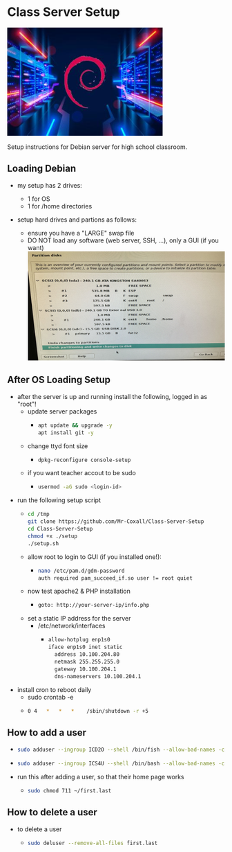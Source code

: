 # Class Server Setup

![Deban Server image](./images/debian%20_server.jpg)

Setup instructions for Debian server for high school classroom.

## Loading Debian

- my setup has 2 drives:
  - 1 for OS
  - 1 for /home directories

- setup hard drives and partions as follows:
  - ensure you have a "LARGE" swap file
  - DO NOT load any software (web server, SSH, ...), only a GUI (if you want)
![Debian Server Partition setup](./images/Debian_drive_partion_setup.jpg)

## After OS Loading Setup

- after the server is up and running install the following, logged in as "root"!
  - update server packages
    - ```sh
      apt update && upgrade -y
      apt install git -y
      ```
  - change ttyd font size
    - ```sh
      dpkg-reconfigure console-setup
      ```
  - if you want teacher accout to be sudo
    - ```sh
      usermod -aG sudo <login-id>
      ```
- run the following setup script
  - ```sh
    cd /tmp
    git clone https://github.com/Mr-Coxall/Class-Server-Setup
    cd Class-Server-Setup
    chmod +x ./setup
    ./setup.sh
    ```
  - allow root to login to GUI (if you installed one!):
    - ```sh
      nano /etc/pam.d/gdm-password
      auth required pam_succeed_if.so user != root quiet
      ```
  - now test apache2 & PHP installation
    - ```sh
      goto: http://your-server-ip/info.php
      ```
  - set a static IP address for the server
    - /etc/network/interfaces
      - ```sh
        allow-hotplug enp1s0
        iface enp1s0 inet static
          address 10.100.204.80
          netmask 255.255.255.0
          gateway 10.100.204.1
          dns-nameservers 10.100.204.1
        ```
- install cron to reboot daily
  - sudo crontab -e
  - ```sh
    0 4   *   *   *    /sbin/shutdown -r +5
    ```
## How to add a user
  - ```sh
    sudo adduser --ingroup ICD2O --shell /bin/fish --allow-bad-names -comment "First Last" first2.last2
    ```
    
  - ```sh
    sudo adduser --ingroup ICS4U --shell /bin/bash --allow-bad-names -comment "First Last" first.last
    ```
    
  - run this after adding a user, so that their home page works
    - ```sh
      sudo chmod 711 ~/first.last
      ```

## How to delete a user

  - to delete a user
    - ```sh
      sudo deluser --remove-all-files first.last
      ```
